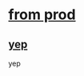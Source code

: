 # [from prod](https://github.com/Thrillberg/zebra_seller/milestone/64)

## [yep](https://github.com/Thrillberg/zebra_seller/issues/66)

yep


